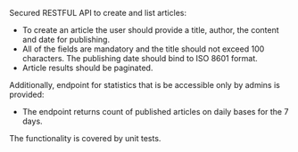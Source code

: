 Secured RESTFUL API to create and list articles:
- To create an article the user should provide a title, author, the content and date for publishing.
- All of the fields are mandatory and the title should not exceed 100 characters. The publishing date should bind to ISO 8601 format.
- Article results should be paginated.

Additionally, endpoint for statistics that is be accessible only by admins is provided:
- The endpoint returns count of published articles on daily bases for the 7 days.

The functionality is covered by unit tests.
